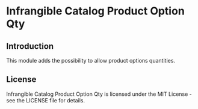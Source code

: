 # Infrangible Catalog Product Option Qty

## Introduction

This module adds the possibility to allow product options quantities.

## License

Infrangible Catalog Product Option Qty is licensed under the MIT License - see the LICENSE file for details.
